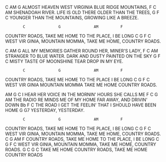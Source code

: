 C	            AM	            G
ALMOST HEAVEN 	WEST VIRGINIA 	BLUE RIDGE MOUNTAINS,
F	      C	                            AM
SHENADOAH RIVER.  	LIFE IS OLD THERE 	OLDER THAN THE TREES,
G	                            F           	C
YOUNGER THAN THE MOUNTAINS, 	GROWING LIKE 	A BREEZE.

        	C	            G	            AM      	F
COUNTRY 	ROADS, TAKE ME 	HOME TO THE 	PLACE, I BE	LONG
 	        C	                G           	F           	C
WEST VIR	GINIA, MOUNTAIN 	MOMMA, TAKE ME 	HOME, COUNTRY 	ROADS.

C	                AM                  G
ALL MY MEMORIES 	GATHER ROUND HER, 	MINER'S LADY,
F           	C                               AM
STRANGER TO 	BLUE WATER.  	DARK AND DUSTY 	PAINTED ON THE SKY
G                       	F           	C
MISTY TASTE OF MOONSHINE 	TEAR DROP IN 	MY EYE.

 	        C           	G	            AM      	F
COUNTRY 	ROADS, TAKE ME 	HOME TO THE 	PLACE I BE	LONG
 	        C           	G           	F           	C
WEST VIR	GINIA MOUNTAIN 	MOMMA TAKE ME 	HOME COUNTRY 	ROADS.

AM      	G           	C
I HEAR HER 	VOICE IN THE 	MORNIN' HOURS SHE CALLS ME
        F       	C           	G               	AM
THE 	RADIO RE	MINDS ME OF MY 	HOME FAR AWAY, AND 	DRIVIN' DOWN
        Bb          	F                   	C
THE 	ROAD I GET THE 	FEELIN' THAT I SHOULD 	HAVE BEEN HOME
G       	G7
YESTERDAY, 	YESTERDAY.

        	C	            G	            AM      	F
COUNTRY 	ROADS, TAKE ME 	HOME TO THE 	PLACE, I BE	LONG
 	        C	                G           	F           	C
WEST VIR	GINIA, MOUNTAIN 	MOMMA, TAKE ME 	HOME, COUNTRY 	ROADS.
        	C	            G	            AM      	F
COUNTRY 	ROADS, TAKE ME 	HOME TO THE 	PLACE, I BE	LONG
 	        C	                G           	F           	C
WEST VIR	GINIA, MOUNTAIN 	MOMMA, TAKE ME 	HOME, COUNTRY 	ROADS.
 	        G           	C	            G           	C
TAKE ME 	HOME COUNTRY 	ROADS, TAKE ME 	HOME COUNTRY 	ROADS
